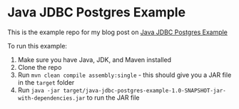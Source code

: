 # Java JDBC Postgres Example

This is the example repo for my blog post on [Java JDBC Postgres Example](java/jdbc-postgres)

To run this example:

1. Make sure you have Java, JDK, and Maven installed
2. Clone the repo
3. Run `mvn clean compile assembly:single` - this should give you a JAR file in the `target` folder
4. Run `java -jar target/java-jdbc-postgres-example-1.0-SNAPSHOT-jar-with-dependencies.jar` to run the JAR file
